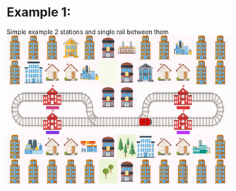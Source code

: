 # Example 1:
Simple example 2 stations and single rail between them
![image info](./images/esempio1.png)
